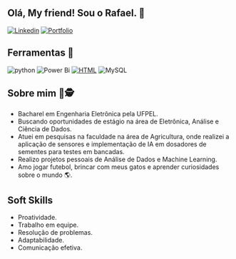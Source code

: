 
## Olá, My friend! Sou o Rafael. 🌟

[![Linkedin](https://img.shields.io/badge/LinkedIn-0077B5?style=for-the-badge&logo=linkedin&logoColor=white)](https://www.linkedin.com/in/rafael-esteche-73b5bb1ba/) [![Portfolio](https://img.shields.io/badge/Medium-12100E?style=for-the-badge&logo=medium&logoColor=white)](https://medium.com/@chefe.raffa)

## Ferramentas 🤖
  
![python](https://img.shields.io/badge/Python-3776AB?style=for-the-badge&logo=python&logoColor=white) ![Power Bi](https://img.shields.io/badge/power_bi-F2C811?style=for-the-badge&logo=powerbi&logoColor=black)
[![HTML](https://img.shields.io/badge/HTML-%23E34F26.svg?logo=html5&logoColor=white)](#) ![MySQL](https://img.shields.io/badge/MySQL-4479A1?logo=mysql&logoColor=fff)


## Sobre mim 🧐🕵

-  Bacharel em Engenharia Eletrônica pela UFPEL.
-  Buscando oportunidades de estágio na área de Eletrônica, Análise e Ciência de Dados.
-  Atuei em pesquisas na faculdade na área de Agricultura, onde realizei a aplicação de sensores e implementação de IA em dosadores de sementes para testes em bancadas.
-  Realizo projetos pessoais de Análise de Dados e Machine Learning.
-  Amo jogar futebol, brincar com meus gatos e aprender curiosidades sobre o mundo 🌎.

## Soft Skills

- Proatividade.
- Trabalho em equipe.
- Resolução de problemas.
- Adaptabilidade.
- Comunicação efetiva.



  
